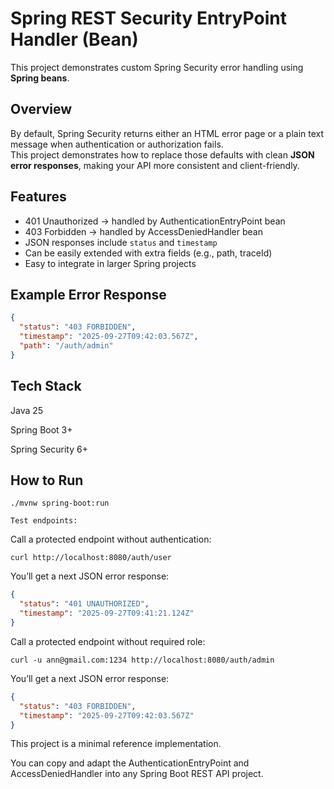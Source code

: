 # Spring REST Security EntryPoint Handler (Bean)

This project demonstrates custom Spring Security error handling using **Spring beans**.

## Overview

By default, Spring Security returns either an HTML error page or a plain text message when authentication or authorization fails.  
This project demonstrates how to replace those defaults with clean **JSON error responses**, making your API more consistent and client-friendly.

## Features
- 401 Unauthorized → handled by AuthenticationEntryPoint bean
- 403 Forbidden → handled by AccessDeniedHandler bean
- JSON responses include `status` and `timestamp`
- Can be easily extended with extra fields (e.g., path, traceId)
- Easy to integrate in larger Spring projects

## Example Error Response

```json
{
  "status": "403 FORBIDDEN",
  "timestamp": "2025-09-27T09:42:03.567Z",
  "path": "/auth/admin"
}
```

## Tech Stack

Java 25

Spring Boot 3+

Spring Security 6+

## How to Run
```
./mvnw spring-boot:run
```

`Test endpoints:`

Call a protected endpoint without authentication:
```
curl http://localhost:8080/auth/user
```
You’ll get a next JSON error response:
```json
{
  "status": "401 UNAUTHORIZED",
  "timestamp": "2025-09-27T09:41:21.124Z"
}
```
Call a protected endpoint without required role:
```
curl -u ann@gmail.com:1234 http://localhost:8080/auth/admin
```
You’ll get a next JSON error response:
```json
{
  "status": "403 FORBIDDEN",
  "timestamp": "2025-09-27T09:42:03.567Z"
}
```

This project is a minimal reference implementation.

You can copy and adapt the AuthenticationEntryPoint and AccessDeniedHandler into any Spring Boot REST API project.
